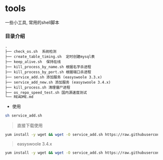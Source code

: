 # tools

一些小工具, 常用的shell脚本


### 目录介绍
```
.
├── check_os.sh  系统检测
├── create_table_timing.sh  定时创建mysql表
├── keep_alive.sh  保持在线
├── kill_process_by_name.sh 根据名字杀进程
├── kill_process_by_port.sh 根据端口杀进程
├── service_add.sh 添加服务 (easyswoole 3.3.x)
├── service_add_new.sh 添加服务 (easyswoole 3.4.x)
├── kill_process.sh 清理僵尸进程
├── os_repo_speed_test.sh 国内源速度测试
└── README.md
```

* 使用
```bash
sh service_add.sh
```

>直接下载使用
```bash
yum install -y wget && wget -O service_add.sh https://raw.githubusercontent.com/crazykun/server-tool/master/service_add.sh && sh service_add.sh
````

>easyswoole 3.4.x
```bash
yum install -y wget && wget -O service_add.sh https://raw.githubusercontent.com/crazykun/server-tool/master/service_add_new.sh && sh service_add.sh
````
